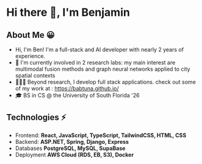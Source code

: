 # Hi there 👋, I'm Benjamin 

## About Me 😀

- Hi, I'm Ben! I'm a full-stack and AI developer with nearly 2 years of experience.
- 🥼 I'm currently involved in 2 research labs: my main interest are multimodal fusion methods and graph neural networks applied to city spatial contexts
- 🧑🏻‍💻 Beyond research, I develop full stack applications. check out some of my work at : https://babtuna.github.io/
- 🎓 BS in CS @ the University of South Florida '26

## Technologies ⚡
- Frontend: **React, JavaScript, TypeScript, TailwindCSS, HTML, CSS**
- Backend:  **ASP.NET, Spring, Django, Express** 
- Databases **PostgreSQL, MySQL, SupaBase**
- Deployment **AWS Cloud (RDS, EB, S3), Docker**
